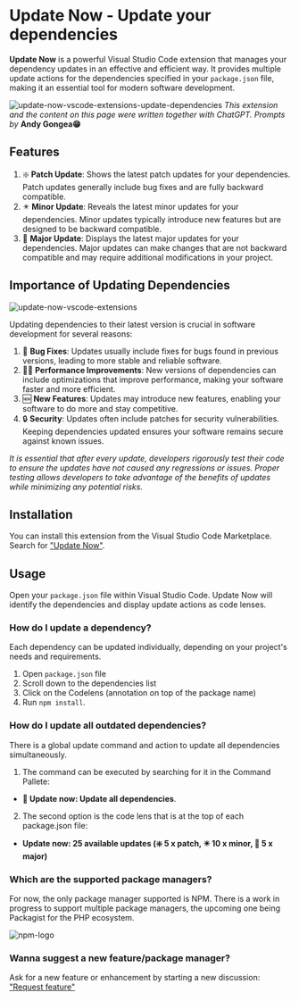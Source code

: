 # Update Now - Update your dependencies

**Update Now** is a powerful Visual Studio Code extension that manages your dependency updates in an effective and efficient way. It provides multiple update actions for the dependencies specified in your `package.json` file, making it an essential tool for modern software development.

![update-now-vscode-extensions-update-dependencies](https://github.com/andygongea/update-now/assets/818805/2bed1cfa-3748-47cb-949d-dd33941c6b64)
*This extension and the content on this page were written together with ChatGPT. Prompts by* **Andy Gongea😁**

## Features

1. ❇️ **Patch Update**: Shows the latest patch updates for your dependencies. Patch updates generally include bug fixes and are fully backward compatible.
2. ✴️ **Minor Update**: Reveals the latest minor updates for your dependencies. Minor updates typically introduce new features but are designed to be backward compatible.
3. 🛑 **Major Update**: Displays the latest major updates for your dependencies. Major updates can make changes that are not backward compatible and may require additional modifications in your project.

## Importance of Updating Dependencies
![update-now-vscode-extensions](https://github.com/andygongea/update-now/assets/818805/703334ce-6d38-41dc-8af7-9accadc0c6d0)

Updating dependencies to their latest version is crucial in software development for several reasons:

1. 🐞 **Bug Fixes**: Updates usually include fixes for bugs found in previous versions, leading to more stable and reliable software.
2. 🏃‍♀️ **Performance Improvements**: New versions of dependencies can include optimizations that improve performance, making your software faster and more efficient.
3. 🆕 **New Features**: Updates may introduce new features, enabling your software to do more and stay competitive.
4. 🔒 **Security**: Updates often include patches for security vulnerabilities. Keeping dependencies updated ensures your software remains secure against known issues.


*It is essential that after every update, developers rigorously test their code to ensure the updates have not caused any regressions or issues. Proper testing allows developers to take advantage of the benefits of updates while minimizing any potential risks.*

## Installation

You can install this extension from the Visual Studio Code Marketplace. Search for ["Update Now"](https://marketplace.visualstudio.com/search?term=update%20now&target=VSCode&category=All%20categories&sortBy=Relevance).

## Usage

Open your `package.json` file within Visual Studio Code. Update Now will identify the dependencies and display update actions as code lenses.

### How do I update a dependency?

Each dependency can be updated individually, depending on your project's needs and requirements.
1. Open `package.json` file
2. Scroll down to the dependencies list
3. Click on the Codelens (annotation on top of the package name)
4. Run `npm install`.

### How do I update all outdated dependencies?

There is a global update command and action to update all dependencies simultaneously.
1. The command can be executed by searching for it in the Command Pallete:  
  - **🚀 Update now: Update all dependencies**.
2. The second option is the code lens that is at the top of each package.json file: 
  - **Update now: 25 available updates (❇️ 5 x patch, ✴️ 10 x minor, 🛑 5 x major)**

### Which are the supported package managers?
For now, the only package manager supported is NPM. There is a work in progress to support multiple package managers, the upcoming one being Packagist for the PHP ecosystem.

![npm-logo](https://github.com/andygongea/update-now/assets/818805/d05e2127-af59-4cf2-b33e-d755d42a1dd2)

### Wanna suggest a new feature/package manager?
Ask for a new feature or enhancement by starting a new discussion: ["Request feature"](https://github.com/andygongea/update-now/discussions/new?category=ideas)

